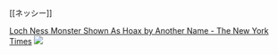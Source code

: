 
[[ネッシー]]

[Loch Ness Monster Shown As Hoax by Another Name - The New York Times](https://www.nytimes.com/1975/12/19/archives/loch-ness-monster-shown-as-hoax-by-another-name.html)
![](https://upload.wikimedia.org/wikipedia/commons/a/a2/Anagram_animation_-_Nessiteras_rhombopteryx%3DMonster_hoax_by_Sir_Peter_S.%3DYes%2C_both_pix_are_monsters%2C_R.gif)
